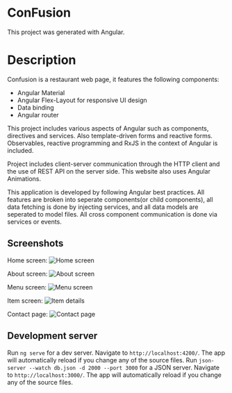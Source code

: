 # ConFusion

This project was generated with Angular.

# Description
Confusion is a restaurant web page, it features the following components:

* Angular Material 
* Angular Flex-Layout for responsive UI design
* Data binding 
* Angular router 

This project includes various aspects of Angular such as components, directives and services. Also template-driven forms and reactive forms.
Observables, reactive programming and RxJS in the context of Angular is included.

Project includes client-server communication through the HTTP client and the use of REST API on the server side.
This website also uses Angular Animations.

This application is developed by following Angular best practices.
All features are broken into seperate components(or child components), all data fetching is done by injecting services, and all data models are seperated to model files. 
All cross component communication is done via services or events.

## Screenshots
Home screen:
![Home screen](https://i.imgur.com/GFk5CxO.png)

About screen:
![About screen](https://i.imgur.com/hhehtOW.png)

Menu screen:
![Menu screen](https://i.imgur.com/typO2sI.png)

Item screen:
![Item details](https://i.imgur.com/ZWDYy9H.png)

Contact page:
![Contact page](https://i.imgur.com/5tR35FU.png)


## Development server

Run `ng serve` for a dev server. Navigate to `http://localhost:4200/`. The app will automatically reload if you change any of the source files.
Run `json-server --watch db.json -d 2000 --port 3000` for a JSON server. Navigate to `http://localhost:3000/`. The app will automatically reload if you change any of the source files.
